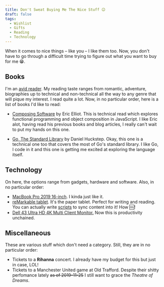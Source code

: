 ```yaml
---
title: Don't Sweat Buying Me The Nice Stuff 😉
draft: false
tags:
  - Wishlist
  - Gifts
  - Reading
  - Technology
---
```


When it comes to nice things – like you – I like them too. Now, you don't have to go through a difficult time trying to figure out what you want to buy for me :grin:.

## Books

I'm an [avid reader](https://www.goodreads.com/user/show/13682301-mr-musale). My reading taste ranges from romantic, adventure, biographies up to technical and non-technical all the way to any genre that will pique my interest. I read quite a lot. Now, in no particular order, here is a list of books I'd like to read:

- [Composing Software](https://leanpub.com/composingsoftware) by Eric Elliot. This is technical read which explores functional programming and object composition in JavaScript. I like Eric alot, having read his previous books and blog articles, I really can't wait to put my hands on this one.

- [Go, The Standard Library](https://leanpub.com/go-thestdlib) by Daniel Huckstep. Okay, this one is a technical one too that covers the most of Go's standard library. I like Go, I code in it and this one is getting me excited at exploring the language itself.

## Technology

On here, the options range from gadgets, hardware and software. Also, in no particular order:

- [MacBook Pro 2019 16-inch](https://www.apple.com/shop/buy-mac/macbook-pro/16-inch). I kinda just like it.
- [reMarkable tablet](https://remarkable.com). It's the paper tablet. Perfect for writing and reading. You can actually write [scripts](https://github.com/jessfraz/morningpaper2remarkable) to sync content into it! How :cool:!
- [Dell 43 Ultra HD 4K Multi Client Monitor.](https://www.dell.com/en-us/work/shop/dell-43-ultra-hd-4k-multi-client-monitor-p4317q/apd/210-ahsq/monitors-monitor-accessories) Now this is productivity unchained.

## Miscellaneous

These are various stuff which don't need a category. Still, they are in no particular order:

- Tickets to a **Rihanna** concert. I already have my budget for this but just in case, LOL!
- Tickets to a Manchester United game at Old Trafford. Despite their shitty perfomance lately ~~as of 2019-11-25~~ I still want to grace the _Theatre of Dreams_.
